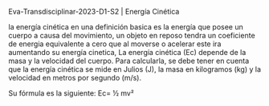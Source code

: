 Eva-Transdisciplinar-2023-D1-S2  |  Energía Cinética

la energía cinética  en una definición basica es la energía que posee un cuerpo a causa del movimiento, un objeto en reposo tendra un coeficiente de energia equivalente a cero que al moverse o acelerar este ira aumentando su energía cinetica, La energía cinética (Ec) depende de la masa y la velocidad del cuerpo. Para calcularla, se debe tener en cuenta que la energía cinética se mide en Julios (J), la masa en kilogramos (kg) y la velocidad en metros por segundo (m/s).

Su fórmula es la siguiente: Ec= ½ mv²
